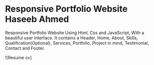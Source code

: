 # Responsive Portfolio Website Haseeb Ahmed

Responsive Portfolio Website Using Html, Css and JavaScript, With a beautiful user interface. It contains a Header, Home, About, Skills, Qualification(Optional), Services, Portfolio, Project in mind, Testimonial, Contact and Footer.

![Resume cv]

